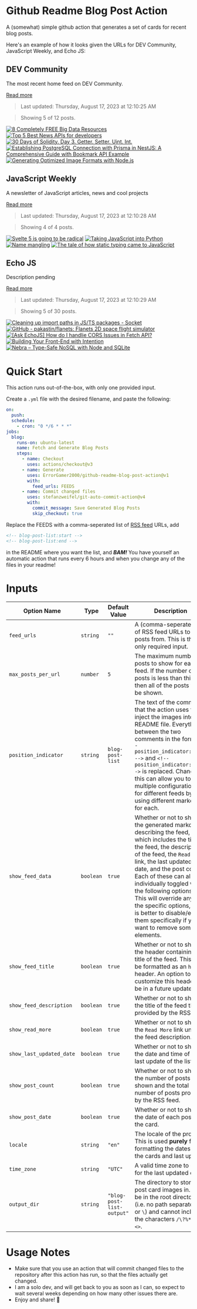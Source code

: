 # Github Readme Blog Post Action

A (somewhat) simple github action that generates a set of cards for recent blog posts.

Here's an example of how it looks given the URLs for DEV Community, JavaScript Weekly, and Echo JS:

<!-- post-list:start -->
## DEV Community

The most recent home feed on DEV Community.

[Read more](https://dev.to)
> Last updated: Thursday, August 17, 2023 at 12:10:25 AM

> Showing 5 of 12 posts.

[![8 Completely FREE Big Data Resources](https://raw.githubusercontent.com/ErrorGamer2000/github-readme-blog-post-action/main/generated_files/DEV_Community/8_Completely_FREE_Big_Data_Resources.svg)](https://dev.to/aqsa81/8-completely-free-big-data-resources-2chh)
[![Top 5 Best News APIs for developers](https://raw.githubusercontent.com/ErrorGamer2000/github-readme-blog-post-action/main/generated_files/DEV_Community/Top_5_Best_News_APIs_for_developers.svg)](https://dev.to/newsdataio/top-5-best-news-apis-for-developers-4e5a)
[![30 Days of Solidity. Day 3. Getter. Setter. Uint. Int.](https://raw.githubusercontent.com/ErrorGamer2000/github-readme-blog-post-action/main/generated_files/DEV_Community/30_Days_of_Solidity._Day_3._Getter._Setter._Uint._Int..svg)](https://dev.to/jsqueen/30-days-of-solidity-day-3-getter-setter-uint-int-516k)
[![Establishing PostgreSQL Connection with Prisma in NestJS: A Comprehensive Guide with Bookmark API Example](https://raw.githubusercontent.com/ErrorGamer2000/github-readme-blog-post-action/main/generated_files/DEV_Community/Establishing_PostgreSQL_Connection_with_Prisma_in_NestJS__A_Comprehensive_Guide_with_Bookmark_API_Example.svg)](https://dev.to/vishnucprasad/establishing-postgresql-connection-with-prisma-in-nestjs-a-comprehensive-guide-with-bookmark-api-example-2960)
[![Generating Optimized Image Formats with Node.js](https://raw.githubusercontent.com/ErrorGamer2000/github-readme-blog-post-action/main/generated_files/DEV_Community/Generating_Optimized_Image_Formats_with_Node.js.svg)](https://dev.to/brainiacneit/generating-optimized-image-formats-with-nodejs-hj3)


## JavaScript Weekly

A newsletter of JavaScript articles, news and cool projects

[Read more](https://javascriptweekly.com/)
> Last updated: Thursday, August 17, 2023 at 12:10:28 AM

> Showing 4 of 4 posts.

[![Svelte 5 is going to be radical](https://raw.githubusercontent.com/ErrorGamer2000/github-readme-blog-post-action/main/generated_files/JavaScript_Weekly/Svelte_5_is_going_to_be_radical.svg)](https://javascriptweekly.com/issues/651)
[![Taking JavaScript into Python](https://raw.githubusercontent.com/ErrorGamer2000/github-readme-blog-post-action/main/generated_files/JavaScript_Weekly/Taking_JavaScript_into_Python.svg)](https://javascriptweekly.com/issues/650)
[![Name mangling](https://raw.githubusercontent.com/ErrorGamer2000/github-readme-blog-post-action/main/generated_files/JavaScript_Weekly/Name_mangling.svg)](https://javascriptweekly.com/issues/649)
[![The tale of how static typing came to JavaScript](https://raw.githubusercontent.com/ErrorGamer2000/github-readme-blog-post-action/main/generated_files/JavaScript_Weekly/The_tale_of_how_static_typing_came_to_JavaScript.svg)](https://javascriptweekly.com/issues/648)


## Echo JS

Description pending

[Read more](
http://www.echojs.com
)
> Last updated: Thursday, August 17, 2023 at 12:10:29 AM

> Showing 5 of 30 posts.

[![Cleaning up import paths in JS/TS packages - Socket](https://raw.githubusercontent.com/ErrorGamer2000/github-readme-blog-post-action/main/generated_files/_Echo_JS_/Cleaning_up_import_paths_in_JS_TS_packages_-_Socket.svg)](https://socket.dev/blog/we-don-t-need-more-path-aliases)
[![GitHub - pakastin/flanets: Flanets 2D space flight simulator](https://raw.githubusercontent.com/ErrorGamer2000/github-readme-blog-post-action/main/generated_files/_Echo_JS_/GitHub_-_pakastin_flanets__Flanets_2D_space_flight_simulator.svg)](https://github.com/pakastin/flanets)
[![
[Ask EchoJS] How do I handlie CORS Issues in Fetch API?
](https://raw.githubusercontent.com/ErrorGamer2000/github-readme-blog-post-action/main/generated_files/_Echo_JS_/_[Ask_EchoJS]_How_do_I_handlie_CORS_Issues_in_Fetch_API__.svg)](
http://www.echojs.com/news/41943
)
[![Building Your Front-End with Intention](https://raw.githubusercontent.com/ErrorGamer2000/github-readme-blog-post-action/main/generated_files/_Echo_JS_/Building_Your_Front-End_with_Intention.svg)](https://cfe.dev/events/frontend-with-intention/)
[![
Nebra – Type-Safe NoSQL with Node and SQLite
](https://raw.githubusercontent.com/ErrorGamer2000/github-readme-blog-post-action/main/generated_files/_Echo_JS_/_Nebra_–_Type-Safe_NoSQL_with_Node_and_SQLite_.svg)](
https://aerotoad.github.io/nebra/
)


<!-- post-list:end -->

# Quick Start

This action runs out-of-the-box, with only one provided input.

Create a `.yml` file with the desired filename, and paste the following:

```yml
on:
  push:
  schedule:
    - cron: "0 */6 * * *"
jobs:
  blog:
    runs-on: ubuntu-latest
    name: Fetch and Generate Blog Posts
    steps:
      - name: Checkout
        uses: actions/checkout@v3
      - name: Generate
        uses: ErrorGamer2000/github-readme-blog-post-action@v1
        with:
          feed_urls: FEEDS
      - name: Commit changed files
        uses: stefanzweifel/git-auto-commit-action@v4
        with:
          commit_message: Save Generated Blog Posts
          skip_checkout: true
```

Replace the FEEDS with a comma-seperated list of [RSS feed](https://rss.com/blog/how-do-rss-feeds-work/) URLs, add

```md
<!-- blog-post-list:start -->
<!-- blog-post-list:end -->
```

in the README where you want the list, and **_BAM!_** You have yourself an automatic action that runs every 6 hours and when you change any of the files in your readme!

# Inputs

<table>
  <thead>
    <tr>
      <th>Option Name</th>
      <th>Type</th>
      <th>Default Value</th>
      <th>Description</th>
    </tr>
  </thead>
  <tbody>
    <tr>
      <td><code>feed_urls</code></td>
      <td><code>string</code></td>
      <td><code>""</code></td>
      <td>A (comma-seperated) list of RSS feed URLs to load posts from. This is the only required input.</td>
    </tr>
    <tr>
      <td><code>max_posts_per_url</code></td>
      <td><code>number</code></td>
      <td><code>5</code></td>
      <td>The maximum number of posts to show for each feed. If the number of posts is less than this, then all of the posts will be shown.</td>
    </tr>
    <tr>
      <td><code>position_indicator</code></td>
      <td><code>string</code></td>
      <td><code>blog-post-list</code></td>
      <td>The text of the comments that the action uses to inject the images into the README file. Everything between the two comments in the form <code>&lt;!-- position_indicator:start --&gt;</code> and <code>&lt;!-- position_indicator:end --&gt;</code> is replaced. Changing this can allow you to use multiple configurations for different feeds by using different markers for each.</td>
    </tr>
    <tr>
      <td><code>show_feed_data</code></td>
      <td><code>boolean</code></td>
      <td><code>true</code></td>
      <td>Whether or not to show the generated markdown describing the feed, which includes the title of the feed, the description of the feed, the <code>Read More</code> link, the last updated date, and the post count. Each of these can also be individually toggled with the following options. This will override any of the specific options, so it is better to disable/enable them specifically if you want to remove some elements.</td>
    </tr>
    <tr>
      <td><code>show_feed_title</code></td>
      <td><code>boolean</code></td>
      <td><code>true</code></td>
      <td>Whether or not to show the header containing the title of the feed. This will be formatted as an <code>h2</code> header. An option to customize this header will be in a future update.</td>
    </tr>
    <tr>
      <td><code>show_feed_description</code></td>
      <td><code>boolean</code></td>
      <td><code>true</code></td>
      <td>Whether or not to show the title of the feed that is provided by the RSS feed.</td>
    </tr>
    <tr>
      <td><code>show_read_more</code></td>
      <td><code>boolean</code></td>
      <td><code>true</code></td>
      <td>Whether or not to show the <code>Read More</code> link under the feed description.</td>
    </tr>
    <tr>
      <td><code>show_last_updated_date</code></td>
      <td><code>boolean</code></td>
      <td><code>true</code></td>
      <td>Whether or not to show the date and time of the last update of the list.</td>
    </tr>
    <tr>
      <td><code>show_post_count</code></td>
      <td><code>boolean</code></td>
      <td><code>true</code></td>
      <td>Whether or not to show the number of posts shown and the total number of posts provided by the RSS feed.</td>
    </tr>
    <tr>
      <td><code>show_post_date</code></td>
      <td><code>boolean</code></td>
      <td><code>true</code></td>
      <td>Whether or not to show the date of each post on the card.</td>
    </tr>
    <tr>
      <td><code>locale</code></td>
      <td><code>string</code></td>
      <td><code>"en"</code></td>
      <td>The locale of the project. This is used <strong>purely</strong> for formatting the dates of the cards and last update.</td>
    </tr>
    <tr>
      <td><code>time_zone</code></td>
      <td><code>string</code></td>
      <td><code>"UTC"</code></td>
      <td>A valid time zone to use for the last updated date.</td>
    </tr>
    <tr>
      <td><code>output_dir</code></td>
      <td><code>string</code></td>
      <td><code>"blog-post-list-output"</code></td>
      <td>The directory to store the post card images in. Must be in the root directory (i.e. no path separators <code>/</code> or <code>\</code>) and cannot include the characters <code>/\?%*:|"&lt;&gt;</code>.</td>
    </tr>
<!--
    <tr>
      <td><code></code></td>
      <td><cde></cde></td>
      <td><code></code></td>
      <td></td>
    </tr>
-->
  </tbody>
</table>

# Usage Notes

- Make sure that you use an action that will commit changed files to the repository after this action has run, so that the files actually get changed.
- I am a solo dev, and will get back to you as soon as I can, so expect to wait several weeks depending on how many other issues there are.
- Enjoy and share! 🤗
